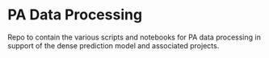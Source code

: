 # PA Data Processing

Repo to contain the various scripts and notebooks for PA data processing in support
of the dense prediction model and associated projects.